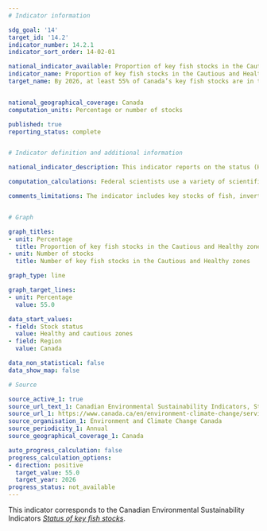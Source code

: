 ```yaml
---
# Indicator information

sdg_goal: '14'
target_id: '14.2'
indicator_number: 14.2.1
indicator_sort_order: 14-02-01

national_indicator_available: Proportion of key fish stocks in the Cautious and Healthy zones
indicator_name: Proportion of key fish stocks in the Cautious and Healthy zones
target_name: By 2026, at least 55% of Canada’s key fish stocks are in the Cautious and Healthy zones


national_geographical_coverage: Canada
computation_units: Percentage or number of stocks

published: true
reporting_status: complete


# Indicator definition and additional information

national_indicator_description: This indicator reports on the status (Healthy, Cautious, Critical or Uncertain) of key Canadian fish stocks. Human use of the oceans (including fishing) and environmental conditions affect the abundance and health of fish stocks at national and global levels. In order to maintain fish stocks for future generations, it is important to track their status and adjust management measures (such as harvest rates and limits). <em>Environment and Climate Change Canada (ECCC)</em>

computation_calculations: Federal scientists use a variety of scientific methods to assess fish stock levels and assign them a stock status zone (Healthy, Cautious or Critical) by comparing the size of the stocks to reference points. If there is insufficient information to determine the stock status zone, the status is uncertain. <em>(ECCC)</em>

comments_limitations: The indicator includes key stocks of fish, invertebrates, and marine mammals. Seaweeds and other aquatic plants are excluded. Stock status assessments are not conducted annually for every stock, therefore, recent changes in stock status may not be captured. Changes in the set of surveyed stocks occur due to changes in the way stocks are assessed or managed. Results should be interpreted with this in mind. <em>(ECCC)</em>


# Graph 

graph_titles: 
- unit: Percentage
  title: Proportion of key fish stocks in the Cautious and Healthy zones
- unit: Number of stocks
  title: Number of key fish stocks in the Cautious and Healthy zones

graph_type: line

graph_target_lines:
- unit: Percentage
  value: 55.0

data_start_values:
- field: Stock status
  value: Healthy and cautious zones
- field: Region
  value: Canada

data_non_statistical: false
data_show_map: false

# Source

source_active_1: true
source_url_text_1: Canadian Environmental Sustainability Indicators, Status of key fish stocks
source_url_1: https://www.canada.ca/en/environment-climate-change/services/environmental-indicators/status-key-fish-stocks.html
source_organisation_1: Environment and Climate Change Canada
source_periodicity_1: Annual
source_geographical_coverage_1: Canada

auto_progress_calculation: false
progress_calculation_options:
- direction: positive
  target_value: 55.0
  target_year: 2026
progress_status: not_available
---
```

This indicator corresponds to the Canadian Environmental Sustainability Indicators <a href="https://www.canada.ca/en/environment-climate-change/services/environmental-indicators/status-key-fish-stocks.html"> <em>Status of key fish stocks</em></a>.

